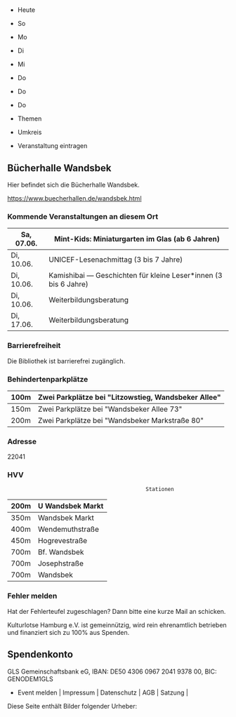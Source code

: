 # 

- Heute
- So
- Mo
- Di
- Mi
- Do
- Do
- Do

- Themen
- Umkreis

- Veranstaltung eintragen

## Bücherhalle Wandsbek

<!-- image -->

Hier befindet sich die Bücherhalle Wandsbek.
						


https://www.buecherhallen.de/wandsbek.html

### Kommende Veranstaltungen an diesem Ort

| Sa, 07.06.   |  Mint-Kids: Miniaturgarten im Glas (ab 6 Jahren)                |
|--------------|-----------------------------------------------------------------|
| Di, 10.06.   | UNICEF-Lesenachmittag (3 bis 7 Jahre)                           |
| Di, 10.06.   | Kamishibai — Geschichten für kleine Leser*innen (3 bis 6 Jahre) |
| Di, 10.06.   | Weiterbildungsberatung                                          |
| Di, 17.06.   | Weiterbildungsberatung                                          |

### Barrierefreiheit

Die Bibliothek ist barrierefrei zugänglich.

### Behindertenparkplätze

| 100m    | Zwei Parkplätze bei "Litzowstieg, Wandsbeker Allee"   |
|---------|-------------------------------------------------------|
| 150m    | Zwei Parkplätze bei "Wandsbeker Allee  73"            |
| 200m    | Zwei Parkplätze bei "Wandsbeker Markstraße 80"        |

### Adresse

22041

### HVV
                                                Stationen

| 200m   | U Wandsbek Markt   |
|--------|--------------------|
| 350m   | Wandsbek Markt     |
| 400m   | Wendemuthstraße    |
| 450m   | Hogrevestraße      |
| 700m   | Bf. Wandsbek       |
| 700m   | Josephstraße       |
| 700m   | Wandsbek           |

### Fehler melden

Hat der Fehlerteufel zugeschlagen? Dann bitte eine kurze Mail an 
 schicken.

Kulturlotse Hamburg e.V. ist gemeinnützig, wird rein ehrenamtlich betrieben und finanziert sich zu 100% aus Spenden.

## Spendenkonto

GLS Gemeinschaftsbank eG, IBAN: DE50 4306 0967 2041 9378 00, BIC: GENODEM1GLS

- Event melden | Impressum | Datenschutz | AGB | Satzung |

Diese Seite enthält Bilder folgender Urheber:

<!-- image -->